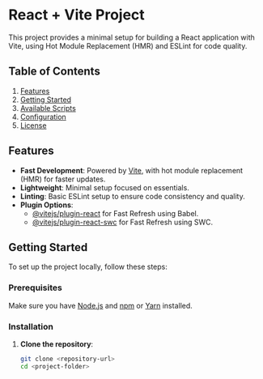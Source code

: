 # React + Vite Project

This project provides a minimal setup for building a React application with Vite, using Hot Module Replacement (HMR) and ESLint for code quality.

## Table of Contents
1. [Features](#features)
2. [Getting Started](#getting-started)
3. [Available Scripts](#available-scripts)
4. [Configuration](#configuration)
5. [License](#license)

## Features

- **Fast Development**: Powered by [Vite](https://vitejs.dev/), with hot module replacement (HMR) for faster updates.
- **Lightweight**: Minimal setup focused on essentials.
- **Linting**: Basic ESLint setup to ensure code consistency and quality.
- **Plugin Options**:
  - [@vitejs/plugin-react](https://github.com/vitejs/vite-plugin-react/blob/main/packages/plugin-react/README.md) for Fast Refresh using Babel.
  - [@vitejs/plugin-react-swc](https://github.com/vitejs/vite-plugin-react-swc) for Fast Refresh using SWC.

## Getting Started

To set up the project locally, follow these steps:

### Prerequisites

Make sure you have [Node.js](https://nodejs.org/) and [npm](https://www.npmjs.com/) or [Yarn](https://yarnpkg.com/) installed.

### Installation

1. **Clone the repository**:
   ```bash
   git clone <repository-url>
   cd <project-folder>
